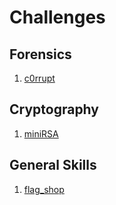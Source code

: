 # **Challenges**

## **Forensics**
1. <a href="Forensics/c0rrupt">c0rrupt</a>

## **Cryptography**
1. <a href="Cryptography/miniRSA">miniRSA</a>

## **General Skills**
1. <a href="General Skills/flag_shop">flag_shop</a>